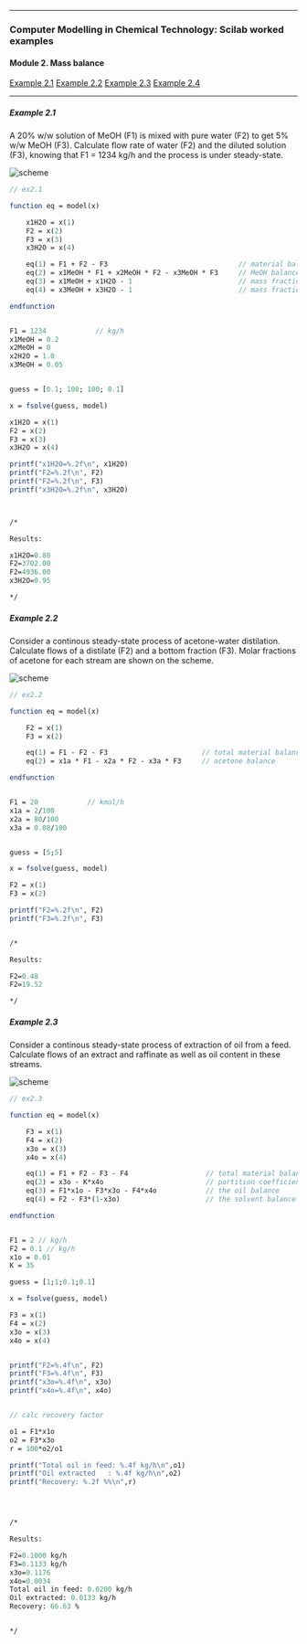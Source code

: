 
---

### Computer Modelling in Chemical Technology: Scilab worked examples

#### Module 2. Mass balance

[Example 2.1](#example-21)
[Example 2.2](#example-22)
[Example 2.3](#example-23)
[Example 2.4](#example-21)

---


##### Example 2.1

A 20% w/w solution of MeOH (F1) is mixed with pure water (F2) to get 5% w/w MeOH (F3). Calculate
flow rate of water (F2) and the diluted solution (F3), knowing that F1 = 1234 kg/h and the process is under steady-state.

![scheme](ex2.1.svg "")


```scilab
// ex2.1

function eq = model(x)

    x1H2O = x(1)
    F2 = x(2)
    F3 = x(3) 
    x3H2O = x(4)

    eq(1) = F1 + F2 - F3                                // material balance of the system
    eq(2) = x1MeOH * F1 + x2MeOH * F2 - x3MeOH * F3     // MeOH balance
    eq(3) = x1MeOH + x1H2O - 1                          // mass fraction constraint
    eq(4) = x3MeOH + x3H2O - 1                          // mass fraction constraint

endfunction


F1 = 1234            // kg/h
x1MeOH = 0.2
x2MeOH = 0
x2H2O = 1.0
x3MeOH = 0.05


guess = [0.1; 100; 100; 0.1]

x = fsolve(guess, model)

x1H2O = x(1)
F2 = x(2)
F3 = x(3) 
x3H2O = x(4)

printf("x1H2O=%.2f\n", x1H2O)
printf("F2=%.2f\n", F2)
printf("F2=%.2f\n", F3)
printf("x3H2O=%.2f\n", x3H2O)



/*

Results:

x1H2O=0.80
F2=3702.00
F2=4936.00
x3H2O=0.95

*/

```


##### Example 2.2

Consider a continous steady-state process of acetone-water distilation. Calculate flows of a distilate (F2) and a
bottom fraction (F3). Molar fractions of acetone for each stream are shown on the scheme.

![scheme](ex2.2.svg "")


```scilab
// ex2.2

function eq = model(x)

    F2 = x(1)
    F3 = x(2) 

    eq(1) = F1 - F2 - F3                       // total material balance of the system
    eq(2) = x1a * F1 - x2a * F2 - x3a * F3     // acetone balance

endfunction


F1 = 20            // kmol/h
x1a = 2/100
x2a = 80/100
x3a = 0.08/100


guess = [5;5]

x = fsolve(guess, model)

F2 = x(1)
F3 = x(2) 

printf("F2=%.2f\n", F2)
printf("F3=%.2f\n", F3)


/*

Results:

F2=0.48
F2=19.52

*/

```


##### Example 2.3

Consider a continous steady-state process of extraction of oil from a feed. Calculate flows of an extract and raffinate as well as oil content in these streams.

![scheme](ex2.3.svg "")


```scilab
// ex2.3

function eq = model(x)

    F3 = x(1)
    F4 = x(2)
    x3o = x(3)
    x4o = x(4)

    eq(1) = F1 + F2 - F3 - F4                   // total material balance of the system
    eq(2) = x3o - K*x4o                         // partition coefficient def
    eq(3) = F1*x1o - F3*x3o - F4*x4o            // the oil balance
    eq(4) = F2 - F3*(1-x3o)                     // the solvent balance

endfunction


F1 = 2 // kg/h
F2 = 0.1 // kg/h
x1o = 0.01
K = 35

guess = [1;1;0.1;0.1]

x = fsolve(guess, model)

F3 = x(1)
F4 = x(2) 
x3o = x(3)
x4o = x(4)


printf("F2=%.4f\n", F2)
printf("F3=%.4f\n", F3)
printf("x3o=%.4f\n", x3o)
printf("x4o=%.4f\n", x4o)


// calc recovery factor

o1 = F1*x1o
o2 = F3*x3o
r = 100*o2/o1

printf("Total oil in feed: %.4f kg/h\n",o1)
printf("Oil extracted   : %.4f kg/h\n",o2)
printf("Recovery: %.2f %%\n",r)




/*

Results:

F2=0.1000 kg/h
F3=0.1133 kg/h
x3o=0.1176
x4o=0.0034
Total oil in feed: 0.0200 kg/h
Oil extracted: 0.0133 kg/h
Recovery: 66.63 %


*/

```

